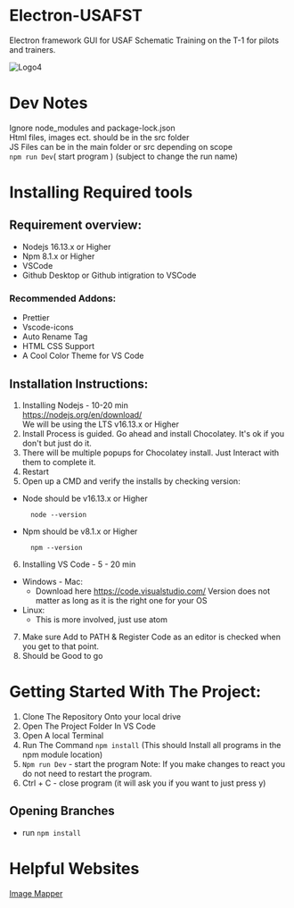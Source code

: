 # Electron-USAFST
Electron framework GUI for USAF Schematic Training on the T-1 for pilots and trainers.

![Logo4](https://user-images.githubusercontent.com/25287270/157114227-00b08d65-8869-4a5a-bf2c-042519ae27fe.png)

# Dev Notes
Ignore node_modules and package-lock.json<br>
Html files, images ect. should be in the src folder<br>
JS Files can be in the main folder or src depending on scope<br>
`npm run Dev`( start program ) (subject to change the run name)<br>

# Installing Required tools
## Requirement overview:
- Nodejs 16.13.x or Higher
- Npm 8.1.x or Higher
- VSCode 
- Github Desktop or Github intigration to VSCode
 ### Recommended Addons:
- Prettier
- Vscode-icons
- Auto Rename Tag
- HTML CSS Support
- A Cool Color Theme for VS Code

## Installation Instructions:
1. Installing Nodejs - 10-20 min <br>https://nodejs.org/en/download/ <br>We will be using the LTS v16.13.x or Higher
2. Install Process is guided. Go ahead and install Chocolatey. It's ok if you don't but just do it.
3. There will be multiple popups for Chocolatey install. Just Interact with them to complete it.
4. Restart
5. Open up a CMD and verify the installs by checking version:
- Node should be v16.13.x or Higher
        
        node --version
- Npm should be v8.1.x or Higher
        
        npm --version 
6. Installing VS Code - 5 - 20 min
- Windows - Mac: 
    - Download here https://code.visualstudio.com/ Version does not matter as long as it is the right one for your OS
- Linux:
    - This is more involved, just use atom
7. Make sure Add to PATH & Register Code as an editor is checked when you get to that point.
8. Should be Good to go

# Getting Started With The Project:
1. Clone The Repository Onto your local drive
2. Open The Project Folder In VS Code
3. Open A local Terminal
4. Run The Command `npm install` (This should Install all programs in the npm module location)
5. `Npm run Dev` - start the program Note: If you make changes to react you do not need to restart the program. 
6. Ctrl + C - close program (it will ask you if you want to just press y)

## Opening Branches
- run `npm install`


# Helpful Websites
[Image Mapper](https://www.imagemaps.net/)
